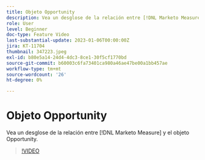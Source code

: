 ```yaml
---
title: Objeto Opportunity
description: Vea un desglose de la relación entre [!DNL Marketo Measure] y el objeto Opportunity.
role: User
level: Beginner
doc-type: Feature Video
last-substantial-update: 2023-01-06T00:00:00Z
jira: KT-11704
thumbnail: 347223.jpeg
exl-id: b80e5a14-24d4-4dc3-8ce1-30f5cf1770bd
source-git-commit: b60003c6fa73401ca980a46ae47be00a1bb457ae
workflow-type: tm+mt
source-wordcount: '26'
ht-degree: 0%

---
```


# Objeto Opportunity

Vea un desglose de la relación entre [!DNL Marketo Measure] y el objeto Opportunity.

>[!VIDEO](https://video.tv.adobe.com/v/347223/?quality=12&learn=on)
